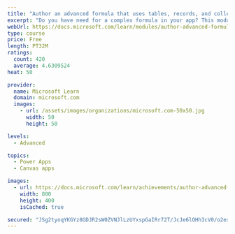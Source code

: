 ```yaml
---
title: "Author an advanced formula that uses tables, records, and collections in a canvas app in Power Apps"
excerpt: "Do you have need for a complex formula in your app? This module can help you author that formula."
webUrl: https://docs.microsoft.com/learn/modules/author-advanced-formulas-powerapps/
type: course
price: Free
length: PT32M
ratings:
  count: 420
  average: 4.6309524
heat: 50

provider:
  name: Microsoft Learn
  domain: microsoft.com
  images:
    - url: /assets/images/organizations/microsoft.com-50x50.jpg
      width: 50
      height: 50

levels:
  - Advanced

topics:
  - Power Apps
  - Canvas apps

images:
  - url: https://docs.microsoft.com/learn/achievements/author-advanced-formulas-social.png
    width: 800
    height: 400
    isCached: true

secured: "JSg2tyoqYKGYz8GDJR2sW0ZVNJlLzUYxspGaIRr72T/JcJe6lOHh3cV0/o2exEe1/8Kqjsi4fgAZhBIQILh/zxhb9L3aIEgUH4icLUAwWb7LixUtR4emmyoY5FCBhfot5JYSw9pXqvbk8rZRbBKVJ6d0Kj8+7hpztoKY4pKmBxy/emBKaHU5k8Scy34Lz5Rfyx12twgaizoDJXOYbUA8LAS7YYtF3JANAOoFpZo3M2JbP7TlGzh2d5DeatjqScnFEsKf7xJLP7OX9l1XUu5X6xkEVneoP/RJni3qk0YaLvcoswNC5zZTkQvnBHUGIrcllLWnF4cWG+KkJCrgwQmwinFhprjbHph75fbBVlFuSf4BZ6XEVAGlyUUzUM0weZ1OUdCzgsjy5ZOisK8Oyq1clEHfuKBtrQL4X6+KevoJPbQ=;vRD/nokm8yR+qE65Kay42Q=="
---
```


